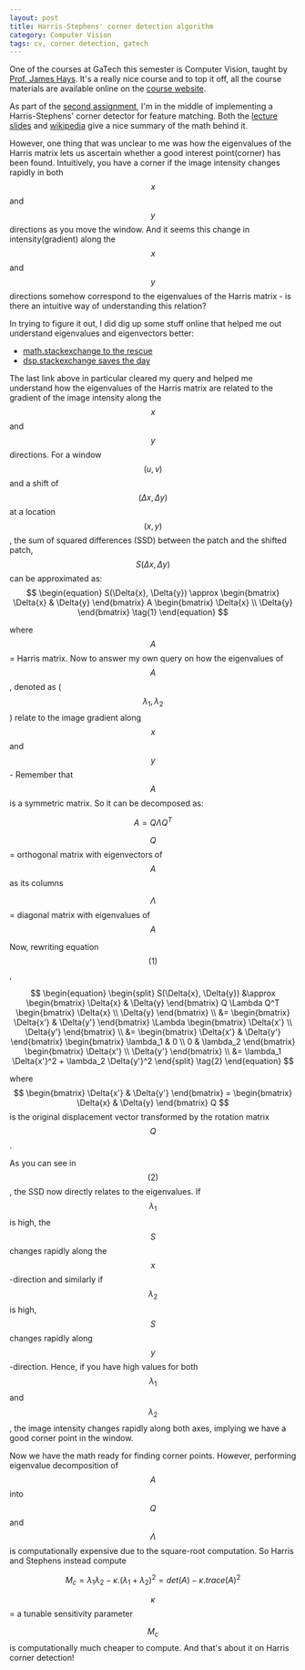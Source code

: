 ```yaml
---
layout: post
title: Harris-Stephens' corner detection algorithm
category: Computer Vision
tags: cv, corner detection, gatech
---
```


One of the courses at GaTech this semester is Computer Vision, taught by [Prof. James Hays](http://www.cc.gatech.edu/~hays/). It's a really nice course and to top it off, all the course materials are available online on the [course website](http://www.cc.gatech.edu/~hays/compvision/).

As part of the [second assignment](http://www.cc.gatech.edu/~hays/compvision/proj2/), I'm in the middle of implementing a Harris-Stephens' corner detector for feature matching. Both the [lecture slides](http://www.cc.gatech.edu/~hays/compvision/lectures/08.pdf) and [wikipedia](https://en.wikipedia.org/wiki/Corner_detection#The_Harris_.26_Stephens_.2F_Plessey_.2F_Shi.E2.80.93Tomasi_corner_detection_algorithms) give a nice summary of the math behind it. 

However, one thing that was unclear to me was how the eigenvalues of the Harris matrix lets us ascertain whether a good interest point(corner) has been found. Intuitively, you have a corner if the image intensity changes rapidly in both $$x$$ and $$y$$ directions as you move the window. And it seems this change in intensity(gradient) along the $$x$$ and $$y$$ directions somehow correspond to the eigenvalues of the Harris matrix - is there an intuitive way of understanding this relation?

In trying to figure it out, I did dig up some stuff online that helped me out understand eigenvalues and eigenvectors better:
* [math.stackexchange to the rescue](http://math.stackexchange.com/questions/243533/how-to-intuitively-understand-eigenvalue-and-eigenvector)
* [dsp.stackexchange saves the day](http://dsp.stackexchange.com/questions/10104/why-eigenvalues-concerned-in-harris-corner-detection)

The last link above in particular cleared my query and helped me understand how the eigenvalues of the Harris matrix are related to the gradient of the image intensity along the $$x$$ and $$y$$ directions. 
For a window $$(u, v)$$ and a shift of $$(\Delta{x}, \Delta{y})$$ at a location $$(x, y)$$, the sum of squared differences (SSD) between the patch and the shifted patch, $$S(\Delta{x}, \Delta{y})$$ can be approximated as:
$$
\begin{equation}
	S(\Delta{x}, \Delta{y}) \approx \begin{bmatrix} \Delta{x} & \Delta{y} \end{bmatrix} A \begin{bmatrix} \Delta{x} \\ \Delta{y} \end{bmatrix} \tag{1}
\end{equation}	
$$

where $$A$$ = Harris matrix. Now to answer my own query on how the eigenvalues of $$A$$, denoted as ($$\lambda_1, \lambda_2$$) relate to the image gradient along $$x$$ and $$y$$ - 
Remember that $$A$$ is a symmetric matrix. So it can be decomposed as:

$$ A = Q \Lambda Q^T$$

$$Q$$ = orthogonal matrix with eigenvectors of $$A$$ as its columns 

$$\Lambda$$ = diagonal matrix with eigenvalues of $$A$$

Now, rewriting equation $$({1})$$,

$$
\begin{equation}
	\begin{split}
		S(\Delta{x}, \Delta{y}) &\approx \begin{bmatrix} \Delta{x} & \Delta{y} \end{bmatrix} Q \Lambda Q^T \begin{bmatrix} \Delta{x} \\ \Delta{y} \end{bmatrix} 	\\
			&= \begin{bmatrix} \Delta{x'} & \Delta{y'} \end{bmatrix} \Lambda \begin{bmatrix} \Delta{x'} \\ \Delta{y'} \end{bmatrix} \\ 
			&= \begin{bmatrix} \Delta{x'} & \Delta{y'} \end{bmatrix} \begin{bmatrix} \lambda_1 & 0 \\ 0 & \lambda_2 \end{bmatrix} \begin{bmatrix} \Delta{x'} \\ \Delta{y'} \end{bmatrix} \\ 
			&= \lambda_1 \Delta{x'}^2 + \lambda_2 \Delta{y'}^2
	\end{split}
	\tag{2}
\end{equation}
$$

where 
$$
\begin{bmatrix} \Delta{x'} & \Delta{y'} \end{bmatrix} = \begin{bmatrix} \Delta{x} & \Delta{y} \end{bmatrix} Q
$$
is the original displacement vector transformed by the rotation matrix $$Q$$.

As you can see in $$(2)$$, the SSD now directly relates to the eigenvalues. If $$\lambda_1$$ is high, the $$S$$ changes rapidly along the $$x$$-direction and similarly if $$\lambda_2$$ is high, $$S$$ changes rapidly along $$y$$-direction. Hence, if you have high values for both $$\lambda_1$$ and $$\lambda_2$$, the image intensity changes rapidly along both axes, implying we have a good corner point in the window.

Now we have the math ready for finding corner points. However, performing eigenvalue decomposition of $$A$$ into $$Q$$ and $$\Lambda$$ is computationally expensive due to the square-root computation. So Harris and Stephens instead compute 

$$M_c = \lambda_1 \lambda_2 - \kappa.(\lambda_1 + \lambda_2)^2 = det(A) - \kappa.trace(A)^2$$

$$\kappa$$ = a tunable sensitivity parameter

$$M_c$$ is computationally much cheaper to compute.
And that's about it on Harris corner detection!
